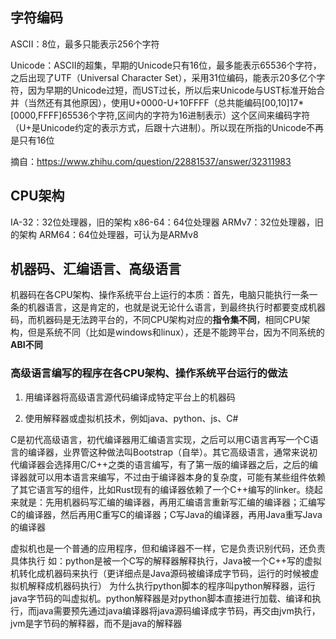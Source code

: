 ## 字符编码

ASCII：8位，最多只能表示256个字符

Unicode：ASCII的超集，早期的Unicode只有16位，最多能表示65536个字符，之后出现了UTF（Universal Character Set），采用31位编码，能表示20多亿个字符，因为早期的Unicode过短，而UST过长，所以后来Unicode与UST标准开始合并（当然还有其他原因），使用U+0000-U+10FFFF（总共能编码[00,10]17*[0000,FFFF]65536个字符,区间内的字符为16进制表示）这个区间来编码字符（U+是Unicode约定的表示方式，后跟十六进制）。所以现在所指的Unicode不再是只有16位

摘自：https://www.zhihu.com/question/22881537/answer/32311983

## CPU架构

IA-32：32位处理器，旧的架构
x86-64：64位处理器
ARMv7：32位处理器，旧的架构
ARM64：64位处理器，可认为是ARMv8

## 机器码、汇编语言、高级语言

机器码在各CPU架构、操作系统平台上运行的本质：首先，电脑只能执行一条一条的机器语言，这是肯定的，也就是说无论什么语言，到最终执行时都要变成机器码，而机器码是无法跨平台的，不同CPU架构对应的**指令集不同**，相同CPU架构，但是系统不同（比如是windows和linux），还是不能跨平台，因为不同系统的**ABI不同**

### 高级语言编写的程序在各CPU架构、操作系统平台运行的做法

1. 用编译器将高级语言源代码编译成特定平台上的机器码

2. 使用解释器或虚拟机技术，例如java、python、js、C#

C是初代高级语言，初代编译器用汇编语言实现，之后可以用C语言再写一个C语言的编译器，业界管这种做法叫Bootstrap（自举）。其它高级语言，通常来说初代编译器会选择用C/C++之类的语言编写，有了第一版的编译器之后，之后的编译器就可以用本语言来编写，不过由于编译器本身的复杂度，可能有某些组件依赖了其它语言写的组件，比如Rust现有的编译器依赖了一个C++编写的linker。绕起来就是：先用机器码写汇编的编译器，再用汇编语言重新写汇编的编译器；汇编写C的编译器，然后再用C重写C的编译器；C写Java的编译器，再用Java重写Java的编译器

虚拟机也是一个普通的应用程序，但和编译器不一样，它是负责识别代码，还负责具体执行
如：python是被一个C写的解释器解释执行，Java被一个C++写的虚拟机转化成机器码来执行（更详细点是Java源码被编译成字节码，运行的时候被虚拟机解释成机器码执行）
为什么执行python脚本的程序叫python解释器，运行java字节码的叫虚拟机。python解释器是对python脚本直接进行加载、编译和执行，而java需要预先通过java编译器将java源码编译成字节码，再交由jvm执行，jvm是字节码的解释器，而不是java的解释器
